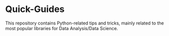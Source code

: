 # Quick-Guides
This repository contains Python-related tips and tricks, mainly related to the most popular libraries for Data Analysis/Data Science.
